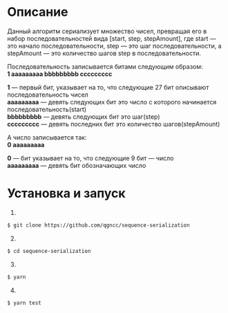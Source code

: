 # Описание

Данный алгоритм сериализует множество чисел, превращая его в набор последовательностей вида
\[start, step, stepAmount\], где start — это начало последовательности, step — это шаг последовательности,
а stepAmount — это количество шагов step в последовательности.

Последовательность записывается битами следующим образом:  
**1 aaaaaaaaa bbbbbbbbb ccccccccc**

**1** — первый бит, указывает на то, что следующие 27 бит описывают последовательность чисел  
**aaaaaaaaa** — девять следующих бит это число с которого начинается последовательность(start)  
**bbbbbbbbb** — девять следующих бит это шаг(step)  
**ccccccccc** — девять последних бит это количество шагов(stepAmount)

А число записывается так:  
**0 aaaaaaaaa**

**0** — бит указывает на то, что следующие 9 бит — число  
**aaaaaaaaa** — девять бит обозначающих число

# Установка и запуск

1.

```sh
$ git clone https://github.com/qgncc/sequence-serialization
```

2.

```sh
$ cd sequence-serialization
```

3.

```sh
$ yarn
```

4.

```sh
$ yarn test
```
